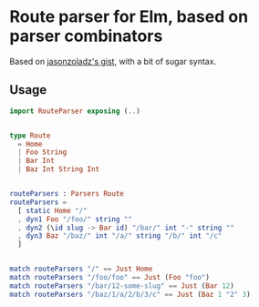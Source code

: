 # Route parser for Elm, based on parser combinators

Based on [jasonzoladz's gist](https://gist.github.com/jasonzoladz/b68475f4f3eced50d88f), with a bit of sugar syntax.

## Usage

```elm
import RouteParser exposing (..)


type Route
  = Home
  | Foo String
  | Bar Int
  | Baz Int String Int


routeParsers : Parsers Route
routeParsers =
  [ static Home "/"
  , dyn1 Foo "/foo/" string ""
  , dyn2 (\id slug -> Bar id) "/bar/" int "-" string ""
  , dyn3 Baz "/baz/" int "/a/" string "/b/" int "/c"
  ]


match routeParsers "/" == Just Home
match routeParsers "/foo/foo" == Just (Foo "foo")
match routeParsers "/bar/12-some-slug" == Just (Bar 12)
match routeParsers "/baz/1/a/2/b/3/c" == Just (Baz 1 "2" 3)
```
